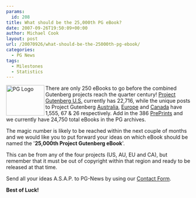 ```yaml
---
params:
  id: 208
title: What should be the 25,000th PG eBook?
date: 2007-09-26T19:50:09+00:00
author: Michael Cook
layout: post
url: /20070926/what-should-be-the-25000th-pg-ebook/
categories:
  - PG News
tags:
  - Milestones
  - Statistics
---
```

<img src="/images/gutenberg.jpg" title="PG Logo" alt="PG Logo" align="left" height="83" width="104" />There are only 250 eBooks to go before the combined Gutenberg projects reach the quarter century! <a href="http://www.gutenberg.org" title="Project Gutenberg" target="_blank">Project Gutenberg U.S.</a> currently has 22,716, while the unique posts to Project Gutenberg <a href="http://gutenberg.net.au" title="Project Gutenberg of Australia" target="_blank">Australia</a>, <a href="http://dp.rastko.net" title="Project Gutenberg Europe" target="_blank">Europe</a> and <a href="http://www.gutenberg.ca" title="Gutenberg Canada" target="_blank">Canada</a> have 1,555, 67 & 26 respectively. Add in the 386 <a href="http://preprints.readingroo.ms" title="PrePrints" target="_blank">PrePrints</a> and we currently have 24,750 total eBooks in the PG archives.

The magic number is likely to be reached within the next couple of months and we would like you to put forward your ideas on which eBook should be named the '**25,000th Project Gutenberg eBook**'.

This can be from any of the four projects (US, AU, EU and CA), but remember that it must be out of copyright within that region and ready to be released at that time.

Send all your ideas A.S.A.P. to PG-News by using our [Contact Form](https://www.gutenbergnews.org/contact/ "Contact PG-News").

**Best of Luck!**

